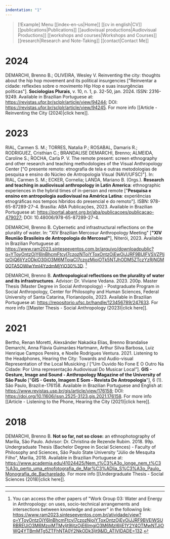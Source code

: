 ```yaml
---
indentation: "1"
---
```

> [!Example] Menu
> [[index-en-us|Home]]   [[cv in english|CV]]    [[publications|Publications]]   [[audiovisual productions|Audiovisual Productions]]    [[workshops and courses|Workshops and Courses]] [[research|Research and Note-Taking]] [[contact|Contact Me]]

# 2024

DEMARCHI, Brenno B.; OLIVEIRA, Wesley V. Reinventing the city: thoughts about the hip hop movement and its political insurgencies ["Reinventar a cidade: reflexões sobre o movimento Hip Hop e suas insurgências políticas"]. **Sociologias Plurais**, v. 10, n. 1, p. 32-50, jan. 2024. ISSN: 2316-9249. Available in Brazilian Portuguese at: https://revistas.ufpr.br/sclplr/article/view/94244; DOI: https://revistas.ufpr.br/sclplr/article/view/94245. For more info [[Article - Reinventing the City (2024)|click here]].

# 2023

RIAL, Carmen S. M.; TORRES, Natalia P.; ROSABAL, Damaris R.; RODRIGUEZ, Cristhian C.; BRANDALISE DEMARCHI, Brenno; ALMEIDA, Caroline S.; ROCHA, Carla P. V. The remote present: screen ethnography and other research and teaching methodologies of the Visual Anthropology Center ["O presente remoto: etnografia de tela e outras metodologias de pesquisa e ensino do Núcleo de Antropologia Visual (NAVI/UFSC)"]. In: RIAL, Carmen S. M.; ECKER, Cornelia; LANDA, Mariano B. (Orgs.). **Research and teaching in audiovisual anthropology in Latin America**: ethnographic experiences in the hybrid times of in-person and remote ["**Pesquisa e ensino em antropologia audiovisual na América Latina**: experiências etnográficas nos tempos híbridos do presencial e do remoto"]. ISBN: 978-65-87289-27-4. Brasília: ABA Publicações, 2023. Available in Brazilian Portuguese at: https://portal.abant.org.br/aba/publicacoes/publicacao-479027; DOI: 10.48006/978-65-87289-27-4.

DEMARCHI, Brenno B. Cybernetic and infrastructural reflections on the plurality of water. In: "XIV Brazilian Mercosur Anthropology Meeting" [**"XIV Reunião Brasileira de Antropologia do Mercosul"**], Niterói, 2023. Available in Brazilian Portuguese at: https://www.ram2023.sinteseeventos.com.br/arquivo/downloadpublic?q=YToyOntzOjY6InBhcmFtcyI7czozNToiYToxOntzOjEwOiJJRF9BUlFVSVZPIjtzOjQ6IjYzODkiO30iO3M6MToiaCI7czozMjoiOTk5NTJhODM5ZTczYzRjNGM0OTA5OWIwYmI4YzdmMjYiO30%3D. [^1]

DEMARCHI, Brenno B. **Anthropological reflections on the plurality of water and its infrastructures**. Advisor: Dr. Viviane Vedana. 2023. 200p. Master Thesis (Master Degree in Social Anthropology) - Postgraduate Program in Social Anthropology, Center for Philosophy and Human Sciences, Federal University of Santa Catarina, Florianópolis, 2023. Available in Brazilian Portuguese at: https://repositorio.ufsc.br/handle/123456789/247633. For more info [[Master Thesis - Social Anthropology (2023)|click here]].

# 2021

Bertho, Renan Moretti, Alexsânder Nakaóka Elias, Brenno Brandalise Demarchi, Anna Flávia Guimarães Hartmann, Arthur Silva Barbosa, Luiz Henrique Campos Pereira, e Noelle Rodrigues Ventura. 2021. Listening to the Headphones, Hearing the City: Towards and Audio-visual Representation of the Local Musicking / [“Um Ouvido No Fone E O Outro Na Cidade: Por Uma representação Audiovisual Do Musicar Local”]. **GIS - Gesture, Image and Sound - Anthropology Magazine of the University of São Paulo** ["**GIS - Gesto, Imagem E Som - Revista De Antropologia**"], 6 (1). São Paulo, Brazil:e-176158. Available in Brazilian Portuguese and English at: https://www.revistas.usp.br/gis/article/view/176158; DOI: https://doi.org/10.11606/issn.2525-3123.gis.2021.176158. For more info [[Article - Listening to the Phone, Hearing the City (2021)|click here]].

# 2018

DEMARCHI, Brenno B. **Not so far, not so close:** an ethnophotography of Marília, São Paulo. Advisor: Dr. Christina de Rezende Rubim. 2018. 99p. Undergraduate Thesis (Bachelor Degree in Social Sciences) - Faculty of Philosophy and Sciences, São Paulo State University "Júlio de Mesquita Filho", Marília, 2018. Available in Brazilian Portuguese at: https://www.academia.edu/41024425/Nem_t%C3%A3o_longe_nem_t%C3%A3o_perto_uma_etnofotografia_de_Mar%C3%ADlia_S%C3%A3o_Paulo_Monografia_de_Bacharelado. For more info [[Undergraduate Thesis - Social Sciences (2018)|click here]].

---

[^1]: You can access the other papers of "Work Group 03: Water and Energy in Anthropology: on uses, socio-technical arrangements and intersections between knowledge and power" in the following link: https://www.ram2023.sinteseeventos.com.br/atividade/view?q=YToyOntzOjY6InBhcmFtcyI7czozNjoiYToxOntzOjEyOiJJRF9BVElWSURBREUiO3M6MzoiMTMyIjt9IjtzOjE6ImgiO3M6MzI6IjE1Y2Y4OTMwNTJjOWQ4YTBmMTg5ZTFhNTA0Y2NkODk3Ijt9&ID_ATIVIDADE=132.

